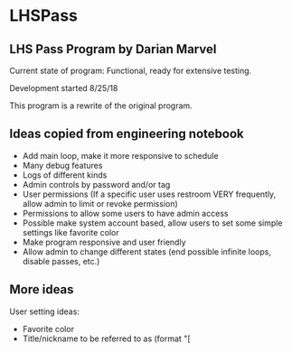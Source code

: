 # LHSPass
LHS Pass Program
by Darian Marvel
----------------

Current state of program: Functional, ready for extensive testing.

Development started 8/25/18

This program is a rewrite of the original program.

Ideas copied from engineering notebook
--------------------------------------

- Add main loop, make it more responsive to schedule
- Many debug features
- Logs of different kinds
- Admin controls by password and/or tag
- User permissions (If a specific user uses restroom VERY frequently, allow admin to limit or revoke permission)
- Permissions to allow some users to have admin access
- Possible make system account based, allow users to set some simple settings like favorite color
- Make program responsive and user friendly
- Allow admin to change different states (end possible infinite loops, disable passes, etc.)

More ideas
----------

User setting ideas:
- Favorite color
- Title/nickname to be referred to as (format "[<title>] <name/nickname>", like "[Admin] Mr. Benshoof")
- How the program will greet you ("Salutations, <name>" or "Greetings, Sir <name>")

If a user wants a certain title/nickname, they may have to type on the keyboard and have what they type checked to make sure it isn't too long, and that it doesn't have special characters

User Permission ideas:
- Locker Permission
- Restroom permission
- Permission to go drink water? Weird to think about, but still may be necessary (Some students may abuse this privilege by walking around the school or something)
- 'Other' permission

Admin Permission ideas:
- Limit / revoke permissions of users
- Disable passes
- Change current schedule
- Ability to create user accounts
- Permission to even log in as an admin
- Ability to view logs (Debug, previous passes, other infos/numbers, logs for each user)
- Allow admin to lock program. Prevent any user access until admin swipes tag/enters a password
- Override permission (override permission limits)
- Allow admin to swipe a tag and see if it belongs to a user, otherwise just display tag serial number
- Allow admin to view user accounts and their info (settings, recent log)

Other permission ideas:
- Permission to view debug information
- Create an admin-only debug GUI that contains numbers that may be useful or is just cool to look at (With a back button of course)

GUI ideas:
- On log in, buttons to enter as user or admin. If user doesn't have permission to log in as admin, then automatically log in as user

Permissions
-----------
A permission needs to have a name, and a number. Not all permissions will use that number. The number will be for limiting how many times someone can go somewhere
in one class period. Don't allow people to use the restroom 10 times in one period, unless the admin gives the user permission (you never know, there may be special cases).

Admins should have the ability to override the permission limit, if needed. If a user is denied permission, the admin could swipe his tag/enter a password to give them permission.
